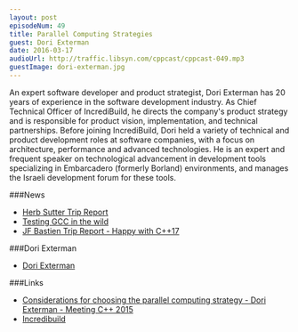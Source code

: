 ```yaml
---
layout: post
episodeNum: 49
title: Parallel Computing Strategies
guest: Dori Exterman
date: 2016-03-17
audioUrl: http://traffic.libsyn.com/cppcast/cppcast-049.mp3
guestImage: dori-exterman.jpg
---
```


An expert software developer and product strategist, Dori Exterman has 20 years of experience in the software development industry. As Chief Technical Officer of IncrediBuild, he directs the company's product strategy and is responsible for product vision, implementation, and technical partnerships. Before joining IncrediBuild, Dori held a variety of technical and product development roles at software companies, with a focus on architecture, performance and advanced technologies. He is an expert and frequent speaker on technological advancement in development tools specializing in Embarcadero (formerly Borland) environments, and manages the Israeli development forum for these tools.

###News

 - [Herb Sutter Trip Report](http://herbsutter.com/2016/03/11/trip-report-winter-iso-c-standards-meeting/)
 - [Testing GCC in the wild](http://developers.redhat.com/blog/2016/03/10/testing-gcc-in-the-wild/)
 - [JF Bastien Trip Report - Happy with C++17](http://jfbastien.github.io/papers/2016-02.html)
 
###Dori Exterman

 - [Dori Exterman](https://il.linkedin.com/in/dori-exterman-81616410)

###Links

 - [Considerations for choosing the parallel computing strategy - Dori Exterman - Meeting C++ 2015](https://www.youtube.com/watch?v=_4Xa4EPzrq8)
 - [Incredibuild](https://www.incredibuild.com/)
